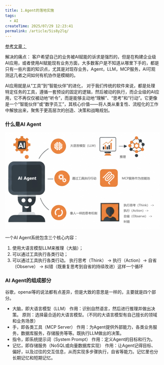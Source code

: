 ```yaml
---
title: 1.Agent的落地实施
tags:
  - AI
createTime: 2025/07/29 12:23:41
permalink: /article/5is8y2lq/
---
```


[参考文章：](https://mp.weixin.qq.com/s/lNiivIN3QyB6kr9zWr8VFA)

解决的痛点：
    客户希望自己的业务被AI赋能的诉求是强烈的，但是在构建企业级AI应用，或者使用AI赋能现有业务方面，大多数客户是不知道从哪里下手的，都是只有一些片面的知识点，尤其是对现存业务，Agent，LLM，MCP服务，AI可观测这几者之间如何有机协作是模糊的。

AI应用就是从“工具”到“智能伙伴”的进化，
对于我们传统的软件来说，都是处理特定任务的工具，遵循一套预设的固定的逻辑，然后被动的执行，而企业级的AI应用，它不再仅仅被动地“听令”，而是能够主动地“理解”、“思考”和“行动”。它更像是一个“智能伙伴”或“数字员工”，其核心价值——将人类从重复性、流程化的工作中解放出来，聚焦于更高层次的创造、决策和战略规划。

### 什么是AI Agent
![alt text](../images/agent.png)

一个AI Agent系统包含三个核心内容：
1. 使用大语言模型LLM来推理（大脑）；
2. 可以通过工具执行各类行动；
3. 可以通过工具执行各类行动。
执行思考（Think） -> 执行（Action）-> 自省（Observe） -> 纠错（既重复思考到自省的持续改进）这样一个循环

### AI Agent的组成部分
谷歌，openai等的说法都有点差异，但是大致的意思是一样的，主要就是四个部分。
- 大脑，即大语言模型（LLM）
  作用：识别自然语言，然后进行推理并做出决策。
  原则：选择最合适的大语言模型。（不同的大语言模型有自己擅长的领域和业务场景）
- 手，即各类工具（MCP Server）
  作用：为Agent提供外部能力，各类业务服务，数据库服务，存储服务等等。既执行LLM做出的决策。
- 指令，即系统提示词（System Prompt）
  作用：定义Agent的目标和行为。
- 记忆，即存储服务（NoSQL或向量数据库实现）
  作用：让Agent记得目标、偏好，以及过往的交互信息，从而实现多步骤执行，自省等能力。记忆里也分长期记忆和短期记忆。